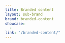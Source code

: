 ```yaml
---
title: Branded content
layout: sub-brand
brand: branded-content
showcase:
  - 
link: "/branded-content/"
---
```


